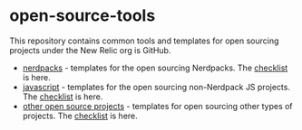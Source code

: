 # open-source-tools

This repository contains common tools and templates for open sourcing projects under the New Relic org is GitHub.

- [nerdpacks](https://github.com/newrelic/open-source-tools/tree/master/nerdpacks) - templates for the open sourcing Nerdpacks. The [checklist](https://docs.google.com/document/d/1b8FyDHqZbn86KXNtwYOFgJBy9oYGV2NPSuN9-Y6Ug90/edit) is here.
- [javascript](https://github.com/newrelic/open-source-tools/tree/master/javascript) - templates for the open sourcing non-Nerdpack JS projects. The [checklist](https://docs.google.com/document/d/13oiDChv16GyRGzw6tU5GuET6XQy8IujCVmzJIMcedX4/edit) is here.
- [other open source projects]() - templates for open sourcing other types of projects. The [checklist](https://docs.google.com/document/d/1haifCrEDSg806wHahxAOOaga85QC0ZvIaCYdy60ECUE/edit) is here.
